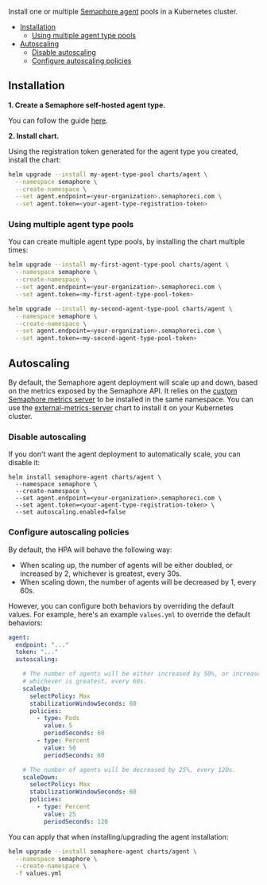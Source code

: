 Install one or multiple [Semaphore agent](https://github.com/semaphoreci/agent) pools in a Kubernetes cluster.

- [Installation](#installation)
  - [Using multiple agent type pools](#using-multiple-agent-type-pools)
- [Autoscaling](#autoscaling)
  - [Disable autoscaling](#disable-autoscaling)
  - [Configure autoscaling policies](#configure-autoscaling-policies)

## Installation

<b>1. Create a Semaphore self-hosted agent type.</b>

You can follow the guide [here](https://docs.semaphoreci.com/ci-cd-environment/self-hosted-agent-types/).

<b>2. Install chart.</b>

Using the registration token generated for the agent type you created, install the chart:

```bash
helm upgrade --install my-agent-type-pool charts/agent \
  --namespace semaphore \
  --create-namespace \
  --set agent.endpoint=<your-organization>.semaphoreci.com \
  --set agent.token=<your-agent-type-registration-token>
```

### Using multiple agent type pools

You can create multiple agent type pools, by installing the chart multiple times:

```bash
helm upgrade --install my-first-agent-type-pool charts/agent \
  --namespace semaphore \
  --create-namespace \
  --set agent.endpoint=<your-organization>.semaphoreci.com \
  --set agent.token=<my-first-agent-type-pool-token>

helm upgrade --install my-second-agent-type-pool charts/agent \
  --namespace semaphore \
  --create-namespace \
  --set agent.endpoint=<your-organization>.semaphoreci.com \
  --set agent.token=<my-second-agent-type-pool-token>
```

## Autoscaling

By default, the Semaphore agent deployment will scale up and down, based on the metrics exposed by the Semaphore API. It relies on the [custom Semaphore metrics server](https://github.com/renderedtext/k8s-metrics-apiserver) to be installed in the same namespace. You can use the [external-metrics-server](../external-metrics-server) chart to install it on your Kubernetes cluster.

### Disable autoscaling

If you don't want the agent deployment to automatically scale, you can disable it:

```
helm install semaphore-agent charts/agent \
  --namespace semaphore \
  --create-namespace \
  --set agent.endpoint=<your-organization>.semaphoreci.com \
  --set agent.token=<your-agent-type-registration-token> \
  --set autoscaling.enabled=false
```

### Configure autoscaling policies

By default, the HPA will behave the following way:
- When scaling up, the number of agents will be either doubled, or increased by 2, whichever is greatest, every 30s.
- When scaling down, the number of agents will be decreased by 1, every 60s.

However, you can configure both behaviors by overriding the default values. For example, here's an example `values.yml` to override the default behaviors:

```yaml
agent:
  endpoint: "..."
  token: "..."
  autoscaling:

    # The number of agents will be either increased by 50%, or increased by 5,
    # whichever is greatest, every 60s.
    scaleUp:
      selectPolicy: Max
      stabilizationWindowSeconds: 60
      policies:
        - type: Pods
          value: 5
          periodSeconds: 60
        - type: Percent
          value: 50
          periodSeconds: 60

    # The number of agents will be decreased by 25%, every 120s.
    scaleDown:
      selectPolicy: Max
      stabilizationWindowSeconds: 60
      policies:
        - type: Percent
          value: 25
          periodSeconds: 120
```

You can apply that when installing/upgrading the agent installation:

```bash
helm upgrade --install semaphore-agent charts/agent \
  --namespace semaphore \
  --create-namespace \
  -f values.yml
```